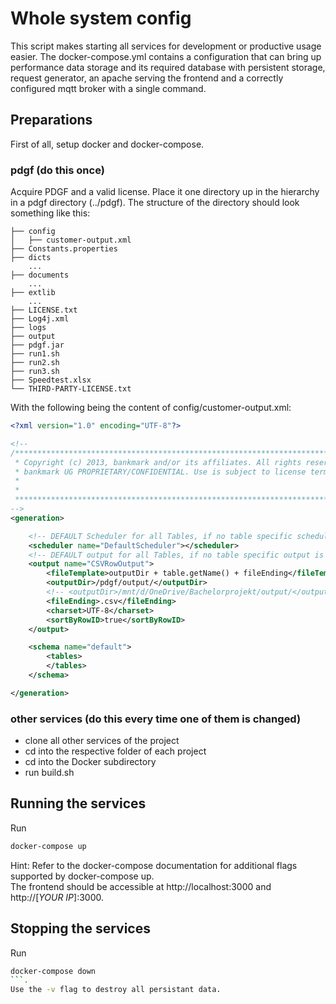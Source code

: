 # Whole system config
This script makes starting all services for development or productive usage easier. The docker-compose.yml contains a configuration that can bring up performance data storage and its required database with persistent storage, request generator, an apache serving the frontend and a correctly configured mqtt broker with a single command.

## Preparations
First of all, setup docker and docker-compose.
### pdgf (do this once)
Acquire PDGF and a valid license. Place it one directory up in the hierarchy in a pdgf directory (../pdgf). The structure of the directory should look something like this:
```
├── config
│   ├── customer-output.xml
├── Constants.properties
├── dicts
    ...
├── documents
    ...
├── extlib
    ...
├── LICENSE.txt
├── Log4j.xml
├── logs
├── output
├── pdgf.jar
├── run1.sh
├── run2.sh
├── run3.sh
├── Speedtest.xlsx
└── THIRD-PARTY-LICENSE.txt
```
With the following being the content of config/customer-output.xml:
```xml
<?xml version="1.0" encoding="UTF-8"?>

<!--
/*******************************************************************************
 * Copyright (c) 2013, bankmark and/or its affiliates. All rights reserved.
 * bankmark UG PROPRIETARY/CONFIDENTIAL. Use is subject to license terms.
 *
 *
 ******************************************************************************/
-->
<generation>

	<!-- DEFAULT Scheduler for all Tables, if no table specific scheduler is specified-->
	<scheduler name="DefaultScheduler"></scheduler>
	<!-- DEFAULT output for all Tables, if no table specific output is specified-->
	<output name="CSVRowOutput">
		<fileTemplate>outputDir + table.getName() + fileEnding</fileTemplate>
		<outputDir>/pdgf/output/</outputDir>
		<!-- <outputDir>/mnt/d/OneDrive/Bachelorprojekt/output/</outputDir>-->
		<fileEnding>.csv</fileEnding>
		<charset>UTF-8</charset>
		<sortByRowID>true</sortByRowID>
	</output>

	<schema name="default">
		<tables>
		</tables>
	</schema>

</generation>

```

### other services (do this every time one of them is changed)
- clone all other services of the project
- cd into the respective folder of each  project
- cd into the Docker subdirectory
- run build.sh

## Running the services
Run
```bash
docker-compose up
```
Hint: Refer to the docker-compose documentation for additional flags supported by docker-compose up.  
The frontend should be accessible at http://localhost:3000 and http://[*YOUR IP*]:3000.

## Stopping the services
Run
```bash
docker-compose down
```.
Use the -v flag to destroy all persistant data.
